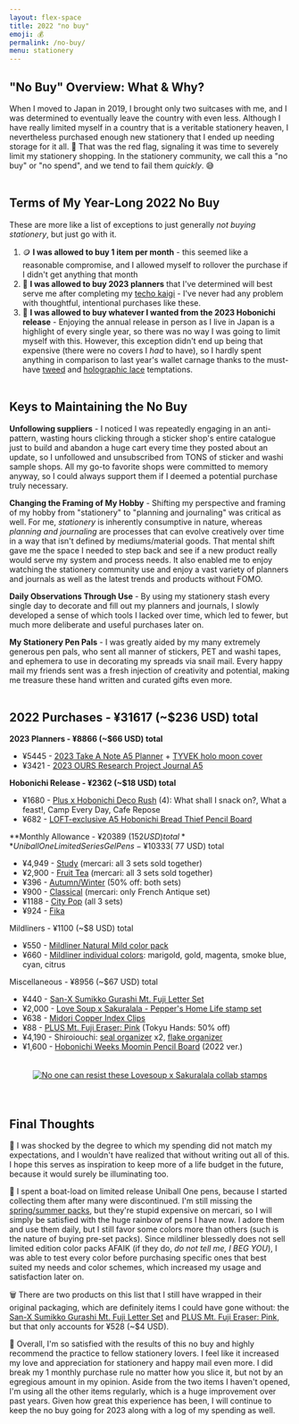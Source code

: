 ```yaml
---
layout: flex-space
title: 2022 "no buy"
emoji: 💰
permalink: /no-buy/
menu: stationery
---
```


## "No Buy" Overview: What & Why?

When I moved to Japan in 2019, I brought only two suitcases with me, and I was determined to eventually leave the country with even less. Although I have really limited myself in a country that is a veritable stationery heaven, I nevertheless purchased enough new stationery that I ended up needing storage for it all. 🚩 That was the red flag, signaling it was time to severely limit my stationery shopping. In the stationery community, we call this a "no buy" or "no spend", and we tend to fail them _quickly_. 😅  
<br>

## Terms of My Year-Long 2022 No Buy

These are more like a list of exceptions to just generally _not buying stationery_, but just go with it.

1. 🪙 **I was allowed to buy 1 item per month** - this seemed like a reasonable compromise, and I allowed myself to rollover the purchase if I didn't get anything that month
2. 🤔 **I was allowed to buy 2023 planners** that I've determined will best serve me after completing my [techo kaigi](/techo-kaigi/) - I've never had any problem with thoughtful, intentional purchases like these.
3. 🙈 **I was allowed to buy whatever I wanted from the 2023 Hobonichi release** - Enjoying the annual release in person as I live in Japan is a highlight of every single year, so there was no way I was going to limit myself with this. However, this exception didn't end up being that expensive (there were no covers I _had_ to have), so I hardly spent anything in comparison to last year's wallet carnage thanks to the must-have <a target="_blank" href="https://www.1101.com/store/techo/en/magazine/2022/contents/y22_cover_mkent/ow3524d9m.html">tweed</a> and <a target="_blank" href="https://www.1101.com/store/techo/en/magazine/2022/contents/yukifujisawa/t4vnjvfi1.html">holographic lace</a> temptations.  
   <br>

## Keys to Maintaining the No Buy

**Unfollowing suppliers** - I noticed I was repeatedly engaging in an anti-pattern, wasting hours clicking through a sticker shop's entire catalogue just to build and abandon a huge cart every time they posted about an update, so I unfollowed and unsubscribed from TONS of sticker and washi sample shops. All my go-to favorite shops were committed to memory anyway, so I could always support them if I deemed a potential purchase truly necessary.

**Changing the Framing of My Hobby** - Shifting my perspective and framing of my hobby from "stationery" to "planning and journaling" was critical as well. For me, _stationery_ is inherently consumptive in nature, whereas _planning and journaling_ are processes that can evolve creatively over time in a way that isn't defined by mediums/material goods. That mental shift gave me the space I needed to step back and see if a new product really would serve my system and process needs. It also enabled me to enjoy watching the stationery community use and enjoy a vast variety of planners and journals as well as the latest trends and products without FOMO.

**Daily Observations Through Use** - By using my stationery stash every single day to decorate and fill out my planners and journals, I slowly developed a sense of which tools I lacked over time, which led to fewer, but much more deliberate and useful purchases later on.

**My Stationery Pen Pals** - I was greatly aided by my many extremely generous pen pals, who sent all manner of stickers, PET and washi tapes, and ephemera to use in decorating my spreads via snail mail. Every happy mail my friends sent was a fresh injection of creativity and potential, making me treasure these hand written and curated gifts even more.  
<br>

## 2022 Purchases - ¥31617 (~$236 USD) total

**2023 Planners - ¥8866 (~$66 USD) total**

- ¥5445 - <a target="_blank" href="https://take-a-note.store/products/2023-regular-planner-a5-eng">2023 Take A Note A5 Planner</a> + <a target="_blank" href="https://take-a-note.store/products/tyvek-book-cover-shimmering-a5">TYVEK holo moon cover</a>
- ¥3421 - <a target="_blank" href="https://booth.ours.tw/item/567-2023%20OURS%E6%89%8B%E5%B8%B3%20%E8%87%AA%E7%94%B1%E7%A0%94%E7%A9%B6">2023 OURS Research Project Journal A5</a>

**Hobonichi Release - ¥2362 (~$18 USD) total**

- ¥1680 - <a target="_blank" href="https://www.1101.com/store/techo/en/2023/pc/detail_toolstoys/tt_decorush/">Plus x Hobonichi Deco Rush</a> (4): What shall I snack on?, What a feast!, Camp Every Day, Cafe Repose
- ¥682 - <a target="_blank" href="https://www.loft.co.jp/store/g/g4582660451393/">LOFT-exclusive A5 Hobonichi Bread Thief Pencil Board</a>

**Monthly Allowance - ¥20389 ($152 USD) total**  
Uniball One Limited Series Gel Pens - ¥10333 (~$77 USD) total

- ¥4,949 - <a target="_blank" href="https://www.mpuni.co.jp/news/20201111-36627.html">Study</a> (mercari: all 3 sets sold together)
- ¥2,900 - <a target="_blank" href="https://www.mpuni.co.jp/news/20210617-52322.html">Fruit Tea</a> (mercari: all 3 sets sold together)
- ¥396 - <a target="_blank" href="https://www.mpuni.co.jp/news/20211110-52483.html">Autumn/Winter</a> (50% off: both sets)
- ¥900 - <a target="_blank" href="https://www.mpuni.co.jp/news/20211215-52588.html">Classical</a> (mercari: only French Antique set)
- ¥1188 - <a target="_blank" href="https://www.mpuni.co.jp/news/20220228-52708.html">City Pop</a> (all 3 sets)
- ¥924 - <a target="_blank" href="https://www.mpuni.co.jp/company/press/20221026-52884.html">Fika</a>

Mildliners - ¥1100 (~$8 USD) total

- ¥550 - <a target="_blank" href="https://www.zebraservice.jp/shop/g/g4901681491940/">Mildliner Natural Mild color pack</a>
- ¥660 - <a target="_blank" href="https://www.zebraservice.jp/shop/g/g4901681401772/">Mildliner individual colors</a>: marigold, gold, magenta, smoke blue, cyan, citrus

Miscellaneous - ¥8956 (~$67 USD) total

- ¥440 - <a target="_blank" href="https://www.yodobashi.com/product/100000001006882117/">San-X Sumikko Gurashi Mt. Fuji Letter Set</a>
- ¥2,000 - <a target="_blank" href="https://sakuralala.jp/collections/love-soup/products/love-soup-x-sakuralala-peppers-home-life">Love Soup x Sakuralala - Pepper's Home Life stamp set</a>
- ¥638 - <a target="_blank" href="https://www.midori-store.net/SHOP/43230006.html">Midori Copper Index Clips</a>
- ¥88 - <a target="_blank" href="https://bungu.plus.co.jp/product/correct/eraser/air-in/fujisan.html">PLUS Mt. Fuji Eraser: Pink</a> (Tokyu Hands: 50% off)
- ¥4,190 - Shiroiouchi: <a target="_blank" href="https://shiroiouchi2.thebase.in/items/50788877">seal organizer</a> x2, <a target="_blank" href="https://shiroiouchi2.thebase.in/items/63484005">flake organizer</a>
- ¥1,600 - <a target="_blank" href="https://www.1101.com/store/techo/ja/oem/article.html#370361">Hobonichi Weeks Moomin Pencil Board</a> (2022 ver.)

<center>
    <a target="_blank" href="https://sakuralala.jp/collections/love-soup/products/love-soup-x-sakuralala-peppers-home-life">
        <img src="https://cdn.shopify.com/s/files/1/0079/5725/0146/products/LoveSoupxSakuralala_PeppersHomeLife_4_540x.jpg?v=1670421669" style="max-width: 100%;margin: 20px 0;" title="No one can resist these Lovesoup x Sakuralala collab stamps">
    </a>
</center>
<br>

## Final Thoughts

🤯 I was shocked by the degree to which my spending did not match my expectations, and I wouldn't have realized that without writing out all of this. I hope this serves as inspiration to keep more of a life budget in the future, because it would surely be illuminating too.

💸 I spent a boat-load on limited release Uniball One pens, because I started collecting them after many were discontinued. I'm still missing the <a target="_blank" href="https://www.mpuni.co.jp/news/20210114-52103.html">spring/summer packs</a>, but they're stupid expensive on mercari, so I will simply be satisfied with the huge rainbow of pens I have now. I adore them and use them daily, but I still favor some colors more than others (such is the nature of buying pre-set packs). Since mildliner blessedly does not sell limited edition color packs AFAIK (if they do, _do not tell me, I BEG YOU_), I was able to test every color before purchasing specific ones that best suited my needs and color schemes, which increased my usage and satisfaction later on.

🗑️ There are two products on this list that I still have wrapped in their original packaging, which are definitely items I could have gone without: the <a target="_blank" href="https://www.yodobashi.com/product/100000001006882117/">San-X Sumikko Gurashi Mt. Fuji Letter Set</a> and <a target="_blank" href="https://bungu.plus.co.jp/product/correct/eraser/air-in/fujisan.html">PLUS Mt. Fuji Eraser: Pink</a>, but that only accounts for ¥528 (~$4 USD).

💪 Overall, I'm so satisfied with the results of this no buy and highly recommend the practice to fellow stationery lovers. I feel like it increased my love and appreciation for stationery and happy mail even more. I did break my 1 monthly purchase rule no matter how you slice it, but not by an egregious amount in my opinion. Aside from the two items I haven't opened, I'm using all the other items regularly, which is a huge improvement over past years. Given how great this experience has been, I will continue to keep the no buy going for 2023 along with a log of my spending as well.
